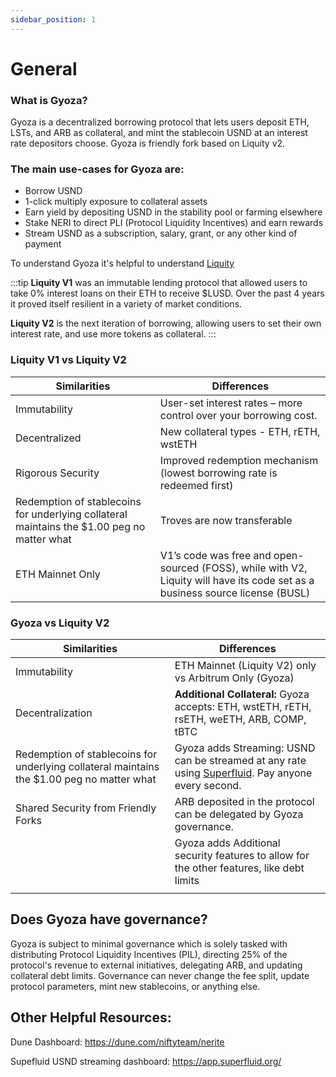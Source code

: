 ```yaml
---
sidebar_position: 1
---
```



# General

### What is Gyoza?
Gyoza is a decentralized borrowing protocol that lets users deposit ETH, LSTs, and ARB as collateral, and mint the stablecoin USND at an interest rate depositors choose. Gyoza is friendly fork based on Liquity v2.

### The main use-cases for Gyoza are:

- Borrow USND
- 1-click multiply exposure to collateral assets
- Earn yield by depositing USND in the stability pool or farming elsewhere
- Stake NERI to direct PLI (Protocol Liquidity Incentives) and earn rewards
- Stream USND as a subscription, salary, grant, or any other kind of payment

To understand Gyoza it's helpful to understand [Liquity](https://www.liquity.org) 


:::tip
**Liquity V1** was an immutable lending protocol that allowed users to take 0% interest loans on their ETH to receive $LUSD. Over the past 4 years it proved itself resilient in a variety of market conditions.

**Liquity V2** is the next iteration of borrowing, allowing users to set their own interest rate, and use more tokens as collateral.
:::


### Liquity V1 vs Liquity V2
| Similarities | Differences  |
|--|--|
|Immutability  |  User-set interest rates – more control over your borrowing cost. |
|Decentralized| New collateral types - ETH, rETH, wstETH|
|Rigorous Security|Improved redemption mechanism (lowest borrowing rate is redeemed first)|
|Redemption of stablecoins for underlying collateral maintains the $1.00 peg no matter what| Troves are now transferable|
|ETH Mainnet Only|V1’s code was free and open-sourced (FOSS), while with V2, Liquity will have its code set as a business source license (BUSL)|

### Gyoza vs Liquity V2
| Similarities | Differences  |
|--|--|
| Immutability|ETH Mainnet (Liquity V2) only vs Arbitrum Only (Gyoza) |
|Decentralization| **Additional Collateral:** Gyoza accepts: ETH, wstETH, rETH, rsETH, weETH, ARB, COMP, tBTC|
|Redemption of stablecoins for underlying collateral maintains the $1.00 peg no matter what| Gyoza adds Streaming: USND can be streamed at any rate using  [Superfluid](https://www.superfluid.finance/). Pay anyone every second.|
|Shared Security from Friendly Forks |ARB deposited in the protocol can be delegated by Gyoza governance.|
||Gyoza adds Additional security features to allow for the other features, like debt limits|
|||\

## Does Gyoza have governance?
Gyoza is subject to minimal governance which is solely tasked with distributing Protocol Liquidity Incentives (PIL), directing 25% of the protocol's revenue to external initiatives, delegating ARB, and updating collateral debt limits. Governance can never change the fee split, update protocol parameters, mint new stablecoins, or anything else.


## Other Helpful Resources:

Dune Dashboard: https://dune.com/niftyteam/nerite

Supefluid USND streaming dashboard: https://app.superfluid.org/


